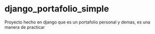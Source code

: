 # django_portafolio_simple
Proyecto hecho en django que es un portafolio personal y demas, es una manera de practicar
